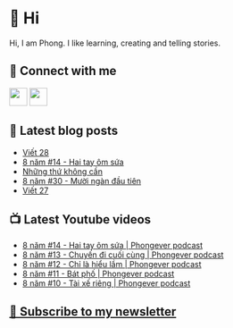 # 👋 Hi

Hi, I am Phong. I like learning, creating and telling stories.

## 🔗 Connect with me
[<img height="32" width="32" src="https://cdn.jsdelivr.net/npm/simple-icons@v3/icons/youtube.svg" />](https://www.youtube.com/channel/UCXykqt3V2-9bYXKWZRcH0rA)
[<img height="32" width="32" src="https://cdn.jsdelivr.net/npm/simple-icons@v3/icons/instagram.svg" />](https://www.instagram.com/phongever)

## 📝 Latest blog posts

<!-- BLOG-POST-LIST:START -->
- [Viết 28](https://phongever.substack.com/p/viet-28)
- [8 năm #14 - Hai tay ôm sứa](https://phongever.substack.com/p/8-nam-14-hai-tay-om-sua)
- [Những thứ không cần](https://phongever.substack.com/p/nhung-thu-khong-can)
- [8 năm #30 - Mười ngàn đầu tiên](https://phongever.substack.com/p/8-nam-30-muoi-ngan-au-tien)
- [Viết 27](https://phongever.substack.com/p/viet-27)
<!-- BLOG-POST-LIST:END -->

## 📺 Latest Youtube videos

<!-- YOUTUBE-VIDEO-LIST:START -->
- [8 năm #14 - Hai tay ôm sứa | Phongever podcast](https://www.youtube.com/watch?v=0fyS3UBhvrk)
- [8 năm #13 - Chuyến đi cuối cùng | Phongever podcast](https://www.youtube.com/watch?v=DqSbTltlYIg)
- [8 năm #12 - Chỉ là hiểu lầm | Phongever podcast](https://www.youtube.com/watch?v=MuRZRO49Z_M)
- [8 năm #11 - Bát phố | Phongever podcast](https://www.youtube.com/watch?v=CPQrWup88tU)
- [8 năm #10 - Tài xế riêng | Phongever podcast](https://www.youtube.com/watch?v=dqO_wqxtq-A)
<!-- YOUTUBE-VIDEO-LIST:END -->

## [💌 Subscribe to my newsletter](https://phongever.substack.com/)
